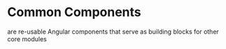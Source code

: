 # Common Components
are re-usable Angular components that serve as building blocks for other core modules
